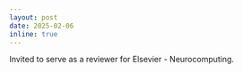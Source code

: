 ```yaml
---
layout: post
date: 2025-02-06
inline: true
---
```


Invited to serve as a reviewer for Elsevier - Neurocomputing.